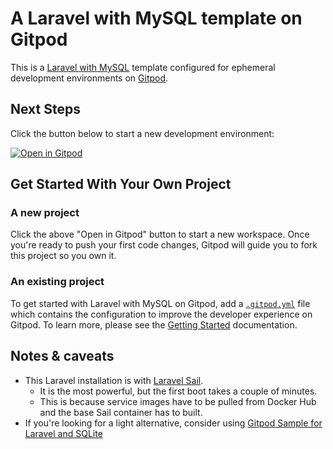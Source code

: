 # A Laravel with MySQL template on Gitpod

This is a [Laravel with MySQL](https://laravel.com) template configured for ephemeral development environments on [Gitpod](https://www.gitpod.io/).

## Next Steps

Click the button below to start a new development environment:

[![Open in Gitpod](https://gitpod.io/button/open-in-gitpod.svg)](https://gitpod.io/#https://github.com/Issei0804-ie/template-php-laravel-mysql)

## Get Started With Your Own Project

### A new project

Click the above "Open in Gitpod" button to start a new workspace. Once you're ready to push your first code changes, Gitpod will guide you to fork this project so you own it.

### An existing project

To get started with Laravel with MySQL on Gitpod, add a [`.gitpod.yml`](./.gitpod.yml) file which contains the configuration to improve the developer experience on Gitpod. To learn more, please see the [Getting Started](https://www.gitpod.io/docs/getting-started) documentation.

## Notes & caveats


- This Laravel installation is with [Laravel Sail](https://laravel.com/docs/10.x/installation#choosing-your-sail-services).
  - It is the most powerful, but the first boot takes a couple of minutes.
  - This is because service images have to be pulled from Docker Hub and the base Sail container has to built.
- If you're looking for a light alternative, consider using [Gitpod Sample for Laravel and SQLite](https://github.com/gitpod-samples/template-php-laravel-sqlite)

